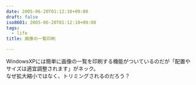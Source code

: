```yaml
---
date: 2005-06-20T01:12:10+09:00
draft: false
iso8601: 2005-06-20T01:12:10+09:00
tags:
  - life
title: 画像の一覧印刷

---
```


<div class="entry-body">
  <p>WindowsXPには簡単に画像の一覧を印刷する機能がついているのだが「配置やサイズは適宜調整されます」がネック。<br />
    なぜ拡大縮小ではなく、トリミングされるのだろう？</p>
</div>
